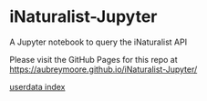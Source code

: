 # iNaturalist-Jupyter
A Jupyter notebook to query the iNaturalist API

Please visit the GitHub Pages for this repo at https://aubreymoore.github.io/iNaturalist-Jupyter/

[userdata index](userdata)

